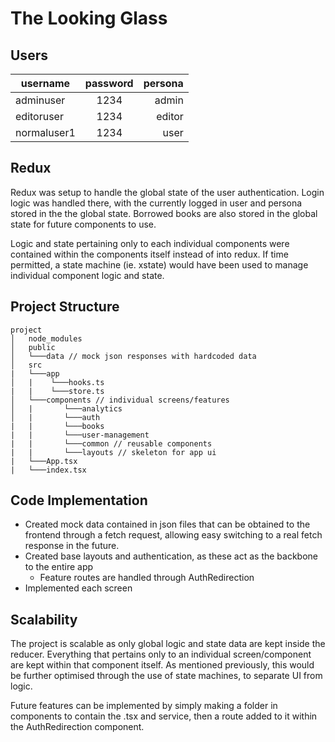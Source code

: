 # The Looking Glass

## Users

| username    | password |     persona |
|-------------|:--------:|------------:|
| adminuser   |   1234   |       admin |
| editoruser  |   1234   |      editor |
| normaluser1 |   1234   |        user |

## Redux

Redux was setup to handle the global state of the user authentication. Login logic was handled there, with the currently logged in user and persona stored in the the global state. Borrowed books are also stored in the global state for future components to use.

Logic and state pertaining only to each individual components were contained within the components itself instead of into redux. If time permitted, a state machine (ie. xstate) would have been used to manage individual component logic and state.

## Project Structure

```
project
│   node_modules
│   public
│   └───data // mock json responses with hardcoded data
│   src
|   └───app
│   |    └───hooks.ts
|   |    └───store.ts
│   └───components // individual screens/features
│   |       └───analytics
│   |       └───auth
|   |       └───books
|   |       └───user-management
|   |       └───common // reusable components
|   |       └───layouts // skeleton for app ui
|   └───App.tsx
|   └───index.tsx
```

## Code Implementation

- Created mock data contained in json files that can be obtained to the frontend through a fetch request, allowing easy switching to a real fetch response in the future.
- Created base layouts and authentication, as these act as the backbone to the entire app
  - Feature routes are handled through AuthRedirection
- Implemented each screen

## Scalability

The project is scalable as only global logic and state data are kept inside the reducer. Everything that pertains only to an individual screen/component are kept within that component itself. As mentioned previously, this would be further optimised through the use of state machines, to separate UI from logic.

Future features can be implemented by simply making a folder in components to contain the .tsx and service, then a route added to it within the AuthRedirection component.
